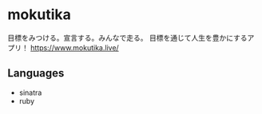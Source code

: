 # mokutika
目標をみつける。宣言する。みんなで走る。
目標を通じて人生を豊かにするアプリ！
https://www.mokutika.live/

## Languages
* sinatra
* ruby
